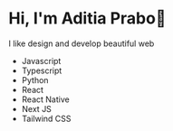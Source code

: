 # Hi, I'm Aditia Prabo👋
I like design and develop beautiful web

* Javascript
* Typescript
* Python
* React
* React Native
* Next JS
* Tailwind CSS
